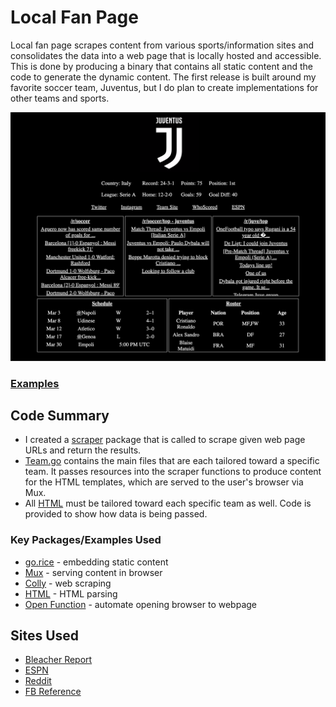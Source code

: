 # Local Fan Page
Local fan page scrapes content from various sports/information sites and consolidates the data into a web page that is locally hosted and accessible. This is done by producing a binary that contains all static content and the code to generate the dynamic content.  The first release is built around my favorite soccer team, Juventus, but I do plan to create implementations for other teams and sports.

![Juventus Fan Page](https://github.com/dwright20/local-fan-page/blob/master/Examples/juve-fan-page.png)

### [Examples](https://github.com/dwright20/local-fan-page/blob/master/Examples)
## Code Summary
- I created a [scraper](https://github.com/dwright20/local-fan-page/blob/master/Go/scraper.go) package that is called to scrape given web page URLs and return the results. 
- [Team.go](https://github.com/dwright20/local-fan-page/blob/master/Go/) contains the main files that are each tailored toward a specific team.  It passes resources into the scraper functions to produce content for the HTML templates, which are served to the user's browser via Mux.
- All [HTML](https://github.com/dwright20/local-fan-page/blob/master/HTML) must be tailored toward each specific team as well.  Code is provided to show how data is being passed. 
### Key Packages/Examples Used
- [go.rice](https://github.com/GeertJohan/go.rice) - embedding static content
- [Mux](https://github.com/gorilla/mux) - serving content in browser
- [Colly](https://github.com/gocolly/colly) - web scraping
- [HTML](https://godoc.org/golang.org/x/net/html) - HTML parsing
- [Open Function](https://stackoverflow.com/questions/39320371/how-start-web-server-to-open-page-in-browser-in-golang) - automate opening browser to webpage
## Sites Used
- [Bleacher Report](https://bleacherreport.com/)
- [ESPN](http://www.espn.com/)
- [Reddit](https://www.reddit.com/)
- [FB Reference](https://fbref.com/)
